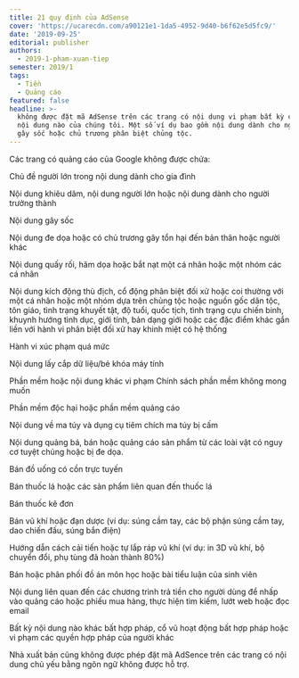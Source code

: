 ```yaml
---
title: 21 quy định của AdSense
cover: 'https://ucarecdn.com/a90121e1-1da5-4952-9d40-b6f62e5d5fc9/'
date: '2019-09-25'
editorial: publisher
authors:
  - 2019-1-pham-xuan-tiep
semester: 2019/1
tags:
  - Tiền
  - Quảng cáo
featured: false
headline: >-
  không được đặt mã AdSense trên các trang có nội dung vi phạm bất kỳ chính sách
  nội dung nào của chúng tôi. Một số ví dụ bao gồm nội dung dành cho người lớn,
  gây sốc hoặc chủ trương phân biệt chủng tộc.
---
```

Các trang có quảng cáo của Google không được chứa:

Chủ đề người lớn trong nội dung dành cho gia đình

Nội dung khiêu dâm, nội dung người lớn hoặc nội dung dành cho người trưởng thành

Nội dung gây sốc

Nội dung đe dọa hoặc có chủ trương gây tổn hại đến bản thân hoặc người khác

Nội dung quấy rối, hăm dọa hoặc bắt nạt một cá nhân hoặc một nhóm các cá nhân

Nội dung kích động thù địch, cổ động phân biệt đối xử hoặc coi thường với một cá nhân hoặc một nhóm dựa trên chủng tộc hoặc nguồn gốc dân tộc, tôn giáo, tình trạng khuyết tật, độ tuổi, quốc tịch, tình trạng cựu chiến binh, khuynh hướng tình dục, giới tính, bản dạng giới hoặc các đặc điểm khác gắn liền với hành vi phân biệt đối xử hay khinh miệt có hệ thống

Hành vi xúc phạm quá mức

Nội dung lấy cắp dữ liệu/bẻ khóa máy tính

Phần mềm hoặc nội dung khác vi phạm Chính sách phần mềm không mong muốn

Phần mềm độc hại hoặc phần mềm quảng cáo

Nội dung về ma túy và dụng cụ tiêm chích ma túy bị cấm

Nội dung quảng bá, bán hoặc quảng cáo sản phẩm từ các loài vật có nguy cơ tuyệt chủng hoặc bị đe dọa.

Bán đồ uống có cồn trực tuyến

Bán thuốc lá hoặc các sản phẩm liên quan đến thuốc lá

Bán thuốc kê đơn

Bán vũ khí hoặc đạn dược (ví dụ: súng cầm tay, các bộ phận súng cầm tay, dao chiến đấu, súng bắn điện)

Hướng dẫn cách cải tiến hoặc tự lắp ráp vũ khí (ví dụ: in 3D vũ khí, bộ chuyển đổi, phụ tùng đã hoàn thành 80%)

Bán hoặc phân phối đồ án môn học hoặc bài tiểu luận của sinh viên

Nội dung liên quan đến các chương trình trả tiền cho người dùng để nhấp vào quảng cáo hoặc phiếu mua hàng, thực hiện tìm kiếm, lướt web hoặc đọc email

Bất kỳ nội dung nào khác bất hợp pháp, cổ vũ hoạt động bất hợp pháp hoặc vi phạm các quyền hợp pháp của người khác

Nhà xuất bản cũng không được phép đặt mã AdSence trên các trang có nội dung chủ yếu bằng ngôn ngữ không được hỗ trợ.
